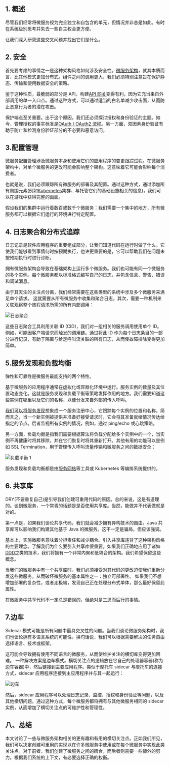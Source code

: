 ## 1. 概述

尽管我们经常将微服务视为完全独立和自包含的单元，但情况并非总是如此。有时在系统级别思考并失去一些自主权会更方便。

让我们深入研究这些交叉问题并找出它们是什么。

## 2. 安全

首先要考虑的事情之一是这种架构风格如何涉及安全性。[微服务架构](https://www.baeldung.com/spring-microservices-guide)，就其本质而言，比其他模式更加分布式。组件之间的调用更大，我们必须特别注意旨在保护静态、传输和使用数据安全的策略。

鉴于这种性质，最脆弱的部分是 API。构建[API 网关](https://www.baeldung.com/spring-cloud-gateway)变得有利，因为它充当来自外部调用的单一入口点。通过这种方式，可以通过适当的白名单减少攻击面，从而防止恶意行为者的潜在攻击。

保护端点至关重要。出于这个原因，我们还必须探讨授权和身份验证的主题。如今，管理授权的事实标准是[OAuth / OAuth2 流程](https://www.baeldung.com/spring-security-oauth)。另一方面，双因素身份验证有助于防止和检测身份验证部分的不必要和恶意访问。

## 3.配置管理

微服务配置管理涉及微服务本身和使用它们的应用程序的变更跟踪过程。在微服务架构中，对单个微服务的更改可能会影响整个架构。这意味着它可能会影响每个消费者。

也就是说，我们必须跟踪所有微服务的部署及其配置。通过这种方式，通过添加所有周围元素(例如[Kubernetes](https://www.baeldung.com/ops/kubernetes)集群、与托管它们的基础设施相关的信息)，我们可以在游戏中获得完整的画面。

假设我们的集群中运行着数百或数千个微服务：我们需要一个集中的地方，所有微服务都可以根据它们运行的环境进行特定配置。

## 4. 日志聚合和分布式追踪

日志记录是软件应用程序的重要组成部分，让我们知道代码在运行时做了什么。它使我们能够看到事情何时按预期执行，也许更重要的是，它可以帮助我们在问题未按预期执行时进行诊断。

拥有微服务架构会导致在基础架构上运行多个微服务。我们也可能有同一个微服务的多个实例。每个微服务都以标准格式编写自己的日志，并包含信息、警告、错误和调试消息。

由于其天生的关注点分离，我们经常需要在这些类型的系统中涉及多个微服务来满足单个请求。
这就需要从所有微服务中收集和聚合日志，其次，需要一种机制来关联观察整个旅程请求所需的所有内部调用：

 

![日志聚合](https://www.baeldung.com/wp-content/uploads/sites/4/2021/07/Log-Aggregation.png)

 

这些日志聚合工具利用关联 ID (CID)，我们对一组相关的服务调用使用单个 ID。例如，可能因客户端请求而触发的调用链。通过将此 ID 作为每个日志条目的一部分进行记录，有助于隔离与给定呼叫流关联的所有日志，从而使故障排除变得更加简单。

## 5.服务发现和负载均衡

弹性和可靠性是微服务最能支持的两个特性。

基于微服务的应用程序通常在虚拟化或容器化环境中运行。服务实例的数量及其位置动态变化。这就是服务发现和负载平衡等策略发挥作用的地方。我们需要知道这些实例在哪里以及它们的名称，以便分发来自外部的传入呼叫。

[我们可以将服务发现](https://www.baeldung.com/spring-cloud-consul)想象成一个服务注册中心，它跟踪每个实例的位置和名称。简而言之，当一个新实例被提供并准备好接受请求时，它会将其准备就绪情况传达给指定的节点。后者监视所有实例的情况，例如，通过 ping/echo 或心跳策略。

另一方面，负载均衡是指我们需要根据算法将负载分配给多个实例中的一个，当实例不再健康时将其移除，并在它们恢复时将其重新打开。其他有用的功能可以是例如 SSL Termination，用于管理传入呼叫流量传输和微服务之间的数据安全：

 

![负载平衡 1](https://www.baeldung.com/wp-content/uploads/sites/4/2021/07/Load-Balance-1.png)

 

服务发现和负载均衡都是由[服务网格](https://www.baeldung.com/ops/istio-service-mesh)等工具或 Kubernetes 等编排系统提供的。

## 6. 共享库

DRY(不要重复自己)是引导我们创建可重用代码的原因。总的来说，这是有道理的。谈到微服务，一个常青的话题是是否使用共享库。当然，能做并不代表做就是对的。

第一点是，如果我们谈论共享代码，我们就会减少拥有异构技术的自由。Java 共享库可以影响我们构建其他基于 Java 的微服务。这不一定是骗局，但应该强调。

基本上，实施微服务意味着分担责任和减少耦合。引入共享库违背了这种架构风格的主要理念。了解我们为什么要引入共享库很重要。如果我们正确地应用了诸如[DDD](https://www.baeldung.com/java-modules-ddd-bounded-contexts)之类的技术，我们将拥有一个非常内聚和低耦合的架构。我们希望保留这些概念。

当我们的微服务中有一个共享库时，我们必须接受对其代码的更改迫使我们重新分发这些微服务，从而破坏微服务的基本属性之一：独立可部署性。
如果我们不想增加部署的复杂性，或者走极端，发现自己正在处理分布式单体，那么最好保留此属性。

在微服务中共享代码不一定总是错误的，但绝对是三思而后行的事情。

## 7.边车

Sidecar 模式可能是所有问题中最具交叉性的问题。当我们谈论微服务架构时，我们也谈论拥有多语言系统的可能性。换句话说，我们可以根据需要解决的任务自由选择语言、技术或框架。

这可能会导致拥有使用不同语言的微服务，从而使维护关注的横切库变得更加困难。
一种解决方案是边车模式。横切关注点的逻辑放在它自己的处理器容器(称为边车容器)中，然后链接到主要应用程序。类似于摩托车 sidecar 与摩托车的连接方式，sidecar 应用程序连接到主应用程序并与其一起运行：

 

![边车](https://www.baeldung.com/wp-content/uploads/sites/4/2021/07/Sidecar.png)

 

然后，sidecar 应用程序可以处理日志记录、监控、授权和身份验证等问题，以及其他横切问题。通过这种方式，每个微服务都将拥有与其他微服务相同的 sidecar 实例，从而增加了横切关注点的可维护性和管理性。

## 八、总结

本文讨论了一些与微服务架构相关的更有趣和有用的横切关注点。正如我们所见，我们可以决定创建可重用的实现以在许多微服务中使用或在每个微服务中实现此类关注点。对于前者，我们创建了微服务之间的耦合，而后者则需要一些额外的努力。根据我们系统的上下文，有必要选择正确的权衡。